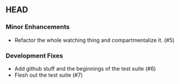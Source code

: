 ## HEAD

### Minor Enhancements

  * Refactor the whole watching thing and compartmentalize it. (#5)

### Development Fixes

  * Add github stuff and the beginnings of the test suite (#6)
  * Flesh out the test suite (#7)
